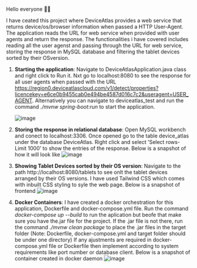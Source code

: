 Hello everyone 👋🏻

I have ceated this project where DeviceAtlas provides a web service that returns device/os/browser information when passed a HTTP User-Agent. The application reads the URL for web service when provided with user agents and return the response.
The functionalities i have covered includes reading all the user agenst and passing through the URL for web service, storing the response in MySQL database and filtering the tablet devices sorted by their OSversion. 

1. **Starting the application**:
   Navigate to DeviceAtlasApplication.java class and right click to Run it. Nxt go to localhost:8080 to see the response for all user agents when passed with the URL                   https://region0.deviceatlascloud.com/v1/detect/properties?licencekey=e6ce0b9455cab0e494be4587d016c7c2&useragent=USER_AGENT. Alternatively you can navigate to deviceatlas_test       and run the command _./mvnw spring-boot:run_ to start the application.

   ![image](https://github.com/user-attachments/assets/75b66fb0-ab5a-4346-88f9-f5e4a7daa899)

2. **Storing the response in relational database**:
   Open MySQL workbench and conect to localhost:3306. Once opened go to the table device_atlas under the database DeviceAtlas. Right click and select 'Select rows-Limit 1000' to       show the entries of the response. Below is a snapshot of how it will look like
   ![image](https://github.com/user-attachments/assets/3bacf597-c6ad-4ce1-bcdd-c10c22e1085c)

3. **Showing Tablet Devices sorted by their OS version**:
    Navigate to the path http://localhost:8080/tablets to see onlt the tablet devices arranged by their OS versions. I have used Tailwind CSS which comes with inbuilt CSS styling       to syle the web page. Below is a snapshot of frontend
   ![image](https://github.com/user-attachments/assets/8d068048-131f-452e-b664-423afd86b51e)


4. **Docker Containers**:
   I have created a docker orchestration for this application, Dockerfile and docker-compose.yml file. Run the command _docker-compose up --build_ to run the aplication but beofe      that make sure you have the.jar file
   for the project. If the .jar file is not there, run the command _./mvnw clean package_ to place the .jar files in the target folder (Note: Dockerfile, docker-compose.yml and        target folder should be under one directory)
   If any ajustments are required in docker-compose.yml file or Dockerfile then implement according to system requirements like port number or database client. Below is a snapshot     of container created in docker daemon
    ![image](https://github.com/user-attachments/assets/517c8121-eaca-4b58-b194-a6528ff1614d)
     

